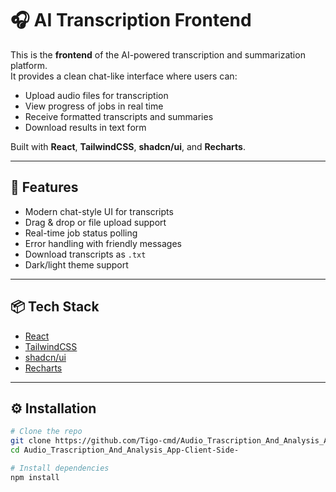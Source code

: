 # 🎧 AI Transcription Frontend

This is the **frontend** of the AI-powered transcription and summarization platform.  
It provides a clean chat-like interface where users can:

- Upload audio files for transcription
- View progress of jobs in real time
- Receive formatted transcripts and summaries
- Download results in text form

Built with **React**, **TailwindCSS**, **shadcn/ui**, and **Recharts**.

---

## 🚀 Features

- Modern chat-style UI for transcripts
- Drag & drop or file upload support
- Real-time job status polling
- Error handling with friendly messages
- Download transcripts as `.txt`
- Dark/light theme support

---

## 📦 Tech Stack

- [React](https://react.dev/)
- [TailwindCSS](https://tailwindcss.com/)
- [shadcn/ui](https://ui.shadcn.com/)
- [Recharts](https://recharts.org/)

---

## ⚙️ Installation

```bash
# Clone the repo
git clone https://github.com/Tigo-cmd/Audio_Trascription_And_Analysis_App-Client-Side-
cd Audio_Trascription_And_Analysis_App-Client-Side-

# Install dependencies
npm install
